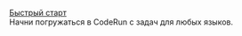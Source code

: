 [Быстрый старт](https://coderun.yandex.ru/selections/quickstart)  
Начни погружаться в CodeRun с задач для любых языков.
